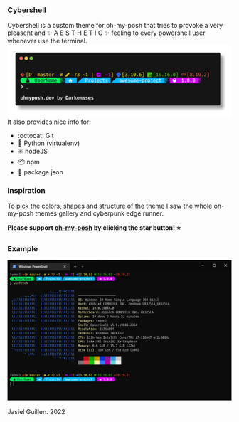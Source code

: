 ### Cybershell

Cybershell is a custom theme for oh-my-posh that tries to provoke a very pleasent and ✨ A E S T H E T I C ✨ feeling to every powershell user whenever use the terminal.
![cybershell screenshot](images/cybershell.png)
<br/>
It also provides nice info for:
- :octocat: Git
- :snake: Python (virtualenv)
- :eight_spoked_asterisk: nodeJS
- 📦 npm
- :closed_book: package.json

### Inspiration
To pick the colors, shapes and structure of the theme I saw the whole oh-my-posh themes gallery and cyberpunk edge runner.

**Please support [oh-my-posh](https://github.com/jandedobbeleer/oh-my-posh) by clicking the star button! :star:**

### Example
![cybershell screenshot](images/cybershell.win.png)

Jasiel Guillen. 2022
